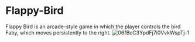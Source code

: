 # Flappy-Bird
Flappy Bird is an arcade-style game in which the player controls the bird Faby, which moves persistently to the right.
![06fBcC3YpdFj7i0VvkWspTj-1 ](https://github.com/bolba-ionel-florin-30126/Flappy-Bird/assets/79502728/f8a0dff9-614c-47cc-b33f-9b830805792a)

